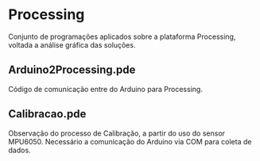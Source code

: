 # Processing

Conjunto de programações aplicados sobre a plataforma Processing, voltada a análise gráfica das soluções.

## Arduino2Processing.pde
Código de comunicação entre do Arduino para Processing.

## Calibracao.pde
Observação do processo de Calibração, a partir do uso do sensor MPU6050. Necessário a comunicação do Arduino via COM para coleta de dados.
